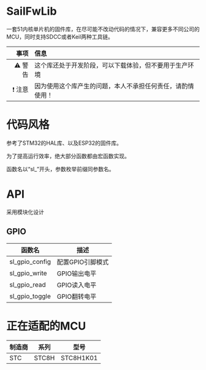 # SailFwLib
一套51内核单片机的固件库，在尽可能不改动代码的情况下，兼容更多不同公司的MCU，同时支持SDCC或者Keil两种工具链。

 |                事项 | 信息                                                       |
 | -------------------:|:---------------------------------------------------------- |
 |     :warning:  警告 | 这个库还处于开发阶段，可以下载体验，但不要用于生产环境     |
 | :exclamation:  注意 | 因为使用这个库产生的问题，本人不承担任何责任，请酌情使用！ | 

# 代码风格
参考了STM32的HAL库、以及ESP32的固件库。

为了提高运行效率，绝大部分函数都由宏函数实现。

函数名以“sl_”开头，参数枚举前缀同参数名。
# API
采用模块化设计
## GPIO

| 函数名         | 描述             |
| -------------- | ---------------- |
| sl_gpio_config | 配置GPIO引脚模式 |
| sl_gpio_write  | GPIO输出电平     |
| sl_gpio_read   | GPIO读入电平     |
| sl_gpio_toggle | GPIO翻转电平     |

# 正在适配的MCU
| 制造商 | 系列  | 型号      |
| ------ | ----- | --------- |
| STC    | STC8H | STC8H1K01 | 
